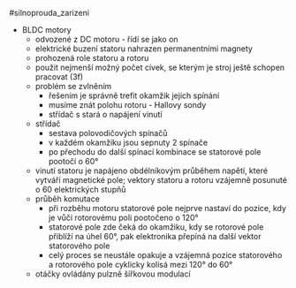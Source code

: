 #silnoprouda_zarizeni 
* BLDC motory
	* odvozené z DC motoru - řídí se jako on
	* elektrické buzení statoru nahrazen permanentními magnety
	* prohozená role statoru a rotoru
	* použit nejmenší možný počet cívek, se kterým je stroj ještě schopen pracovat (3f)
	* problém se zvlněním
		* řešením je správně trefit okamžik jejich spínání
		* musíme znát polohu rotoru - Hallovy sondy
		* střídač s stará o napájení vinutí
	* střídač
		* sestava polovodičových spínačů
		* v každém okamžiku jsou sepnuty 2 spínače
		* po přechodu do další spínací kombinace se statorové pole pootočí o 60°
	* vinutí statoru je napájeno obdélníkovým průběhem napětí, které vytváří magnetické pole; vektory statoru a rotoru vzájemně posunuté o 60 elektrických stupňů
	* průběh komutace
		* při rozběhu motoru statorové pole nejprve nastaví do pozice, kdy je vůči rotorovému poli pootočeno o 120°
		* statorové pole zde čeká do okamžiku, kdy se rotorové pole přiblíží na úhel 60°, pak elektronika přepíná na další vektor statorového pole
		* celý proces se neustále opakuje a vzájemná pozice statorového a rotorového pole cyklicky kolísá mezi 120° do 60°
	* otáčky ovládány pulzně šířkovou modulací